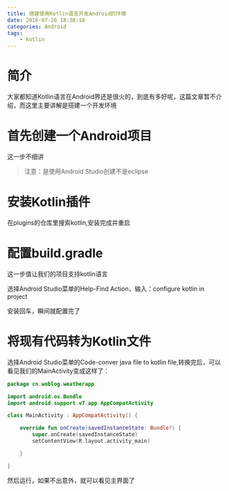 ```yaml
---
title: 搭建使用Kotlin语言开发Android的环境
date: 2016-07-26 18:38:18
categories: Android
tags: 
    - Kotlin
---
```

# 简介

大家都知道Kotlin语言在Android界还是很火的，到底有多好呢，这篇文章暂不介绍，而这里主要讲解是搭建一个开发环境

# 首先创建一个Android项目

这一步不细讲

> 注意：是使用Android Studio创建不是eclipse

# 安装Kotlin插件

在plugins的仓库里搜索kotlin,安装完成并重启

# 配置build.gradle

这一步值让我们的项目支持kotlin语言

选择Android Studio菜单的Help-Find Action，输入：configure kotlin in project

安装回车，瞬间就配置完了

# 将现有代码转为Kotlin文件

选择Android Studio菜单的Code-conver java file to kotlin file,转换完后，可以看见我们的MainActivity变成这样了：

```kotlin
package cn.woblog.weatherapp

import android.os.Bundle
import android.support.v7.app.AppCompatActivity

class MainActivity : AppCompatActivity() {

    override fun onCreate(savedInstanceState: Bundle?) {
        super.onCreate(savedInstanceState)
        setContentView(R.layout.activity_main)

    }

}
```

然后运行，如果不出意外，就可以看见主界面了